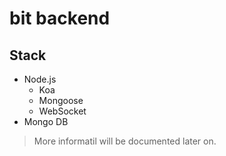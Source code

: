 # bit backend

## Stack
- Node.js
    - Koa
    - Mongoose
    - WebSocket
- Mongo DB

> More informatil will be documented later on.

